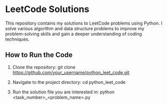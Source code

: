 # LeetCode Solutions

This repository contains my solutions to LeetCode problems using Python. I solve various algorithm and data structure problems to improve my problem-solving skills and gain a deeper understanding of coding techniques.

## How to Run the Code

1. Clone the repository:
   git clone https://github.com/your_username/python_leet_code.git

2. Navigate to the project directory:
   cd python_leet_code

3. Run the solution file you are interested in:
   python <task_number>_<problem_name>.py
